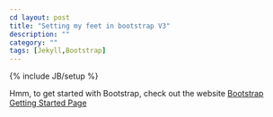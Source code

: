 ```yaml
---
cd layout: post
title: "Setting my feet in bootstrap V3"
description: ""
category: ""
tags: [Jekyll,Bootstrap]
---
```

{% include JB/setup %}

Hmm, to get started with Bootstrap, check out the website [Bootstrap Getting Started Page](http://getbootstrap.com/getting-started/ "Bootstrap Getting Started")

